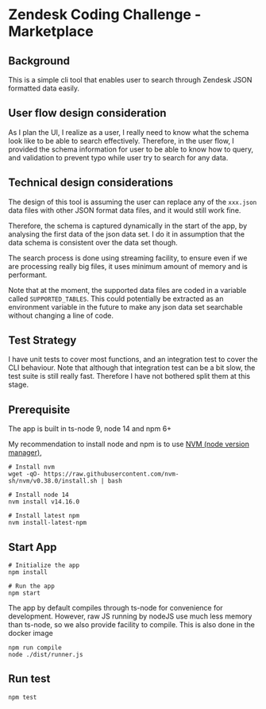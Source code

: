 # Zendesk Coding Challenge - Marketplace

## Background

This is a simple cli tool that enables user to search through Zendesk JSON formatted data easily.

## User flow design consideration

As I plan the UI, I realize as a user, I really need to know what the schema look like to be able to search effectively. Therefore, in the user flow, I provided the schema information for user to be able to know how to query, and validation to prevent typo while user try to search for any data.

## Technical design considerations

The design of this tool is assuming the user can replace any of the `xxx.json` data files with other JSON format data files, and it would still work fine.

Therefore, the schema is captured dynamically in the start of the app, by analysing the first data of the json data set. I do it in assumption that the data schema is consistent over the data set though.

The search process is done using streaming facility, to ensure even if we are processing really big files, it uses minimum amount of memory and is performant.

Note that at the moment, the supported data files are coded in a variable called `SUPPORTED_TABLES`. This could potentially be extracted as an environment variable in the future to make any json data set searchable without changing a line of code.

## Test Strategy

I have unit tests to cover most functions, and an integration test to cover the CLI behaviour. Note that although that integration test can be a bit slow, the test suite is still really fast. Therefore I have not bothered split them at this stage.

## Prerequisite

The app is built in ts-node 9, node 14 and npm 6+

My recommendation to install node and npm is to use [NVM (node version manager)](https://github.com/nvm-sh/nvm), 

```
# Install nvm
wget -qO- https://raw.githubusercontent.com/nvm-sh/nvm/v0.38.0/install.sh | bash

# Install node 14
nvm install v14.16.0

# Install latest npm
nvm install-latest-npm
```

## Start App

```
# Initialize the app
npm install

# Run the app
npm start
```

The app by default compiles through ts-node for convenience for development. However, raw JS running by nodeJS use much less memory than ts-node, so we also provide facility to compile. This is also done in the docker image
```
npm run compile
node ./dist/runner.js
```

## Run test

```
npm test
```
